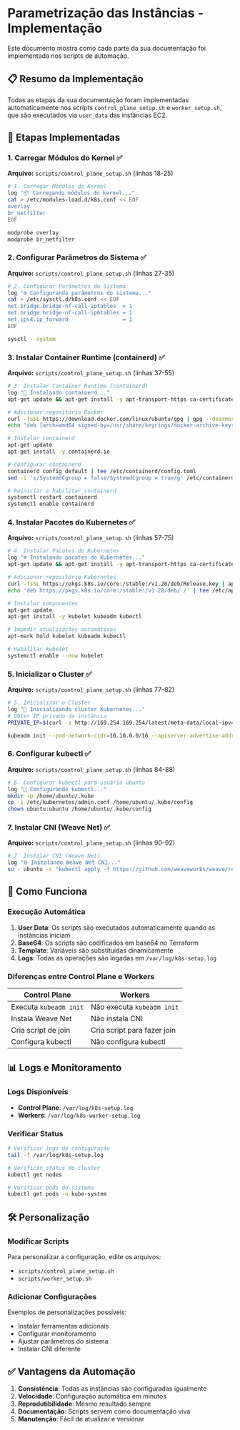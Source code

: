 # Parametrização das Instâncias - Implementação

Este documento mostra como cada parte da sua documentação foi implementada nos scripts de automação.

## 📋 Resumo da Implementação

Todas as etapas da sua documentação foram implementadas automaticamente nos scripts `control_plane_setup.sh` e `worker_setup.sh`, que são executados via `user_data` das instâncias EC2.

## 🔧 Etapas Implementadas

### 1. Carregar Módulos do Kernel ✅
**Arquivo:** `scripts/control_plane_setup.sh` (linhas 18-25)
```bash
# 1. Carregar Módulos do Kernel
log "📦 Carregando módulos do kernel..."
cat > /etc/modules-load.d/k8s.conf << EOF
overlay
br_netfilter
EOF

modprobe overlay
modprobe br_netfilter
```

### 2. Configurar Parâmetros do Sistema ✅
**Arquivo:** `scripts/control_plane_setup.sh` (linhas 27-35)
```bash
# 2. Configurar Parâmetros do Sistema
log "⚙️ Configurando parâmetros do sistema..."
cat > /etc/sysctl.d/k8s.conf << EOF
net.bridge.bridge-nf-call-iptables  = 1
net.bridge.bridge-nf-call-ip6tables = 1
net.ipv4.ip_forward                 = 1
EOF

sysctl --system
```

### 3. Instalar Container Runtime (containerd) ✅
**Arquivo:** `scripts/control_plane_setup.sh` (linhas 37-55)
```bash
# 3. Instalar Container Runtime (containerd)
log "🐳 Instalando containerd..."
apt-get update && apt-get install -y apt-transport-https ca-certificates curl gnupg lsb-release

# Adicionar repositório Docker
curl -fsSL https://download.docker.com/linux/ubuntu/gpg | gpg --dearmor -o /usr/share/keyrings/docker-archive-keyring.gpg
echo "deb [arch=amd64 signed-by=/usr/share/keyrings/docker-archive-keyring.gpg] https://download.docker.com/linux/ubuntu $(lsb_release -cs) stable" | tee /etc/apt/sources.list.d/docker.list > /dev/null

# Instalar containerd
apt-get update
apt-get install -y containerd.io

# Configurar containerd
containerd config default | tee /etc/containerd/config.toml
sed -i 's/SystemdCgroup = false/SystemdCgroup = true/g' /etc/containerd/config.toml

# Reiniciar e habilitar containerd
systemctl restart containerd
systemctl enable containerd
```

### 4. Instalar Pacotes do Kubernetes ✅
**Arquivo:** `scripts/control_plane_setup.sh` (linhas 57-75)
```bash
# 4. Instalar Pacotes do Kubernetes
log "☸️ Instalando pacotes do Kubernetes..."
apt-get update && apt-get install -y apt-transport-https ca-certificates curl gpg

# Adicionar repositório Kubernetes
curl -fsSL https://pkgs.k8s.io/core:/stable:/v1.28/deb/Release.key | apt-key add -
echo 'deb https://pkgs.k8s.io/core:/stable:/v1.28/deb/ /' | tee /etc/apt/sources.list.d/kubernetes.list

# Instalar componentes
apt-get update
apt-get install -y kubelet kubeadm kubectl

# Impedir atualizações automáticas
apt-mark hold kubelet kubeadm kubectl

# Habilitar kubelet
systemctl enable --now kubelet
```

### 5. Inicializar o Cluster ✅
**Arquivo:** `scripts/control_plane_setup.sh` (linhas 77-82)
```bash
# 5. Inicializar o Cluster
log "🎯 Inicializando cluster Kubernetes..."
# Obter IP privado da instância
PRIVATE_IP=$(curl -s http://169.254.169.254/latest/meta-data/local-ipv4)

kubeadm init --pod-network-cidr=10.10.0.0/16 --apiserver-advertise-address=$PRIVATE_IP
```

### 6. Configurar kubectl ✅
**Arquivo:** `scripts/control_plane_setup.sh` (linhas 84-88)
```bash
# 6. Configurar kubectl para usuário ubuntu
log "🔧 Configurando kubectl..."
mkdir -p /home/ubuntu/.kube
cp -i /etc/kubernetes/admin.conf /home/ubuntu/.kube/config
chown ubuntu:ubuntu /home/ubuntu/.kube/config
```

### 7. Instalar CNI (Weave Net) ✅
**Arquivo:** `scripts/control_plane_setup.sh` (linhas 90-92)
```bash
# 7. Instalar CNI (Weave Net)
log "🌐 Instalando Weave Net CNI..."
su - ubuntu -c "kubectl apply -f https://github.com/weaveworks/weave/releases/download/v2.8.1/weave-daemonset-k8s.yaml"
```

## 🔄 Como Funciona

### Execução Automática
1. **User Data**: Os scripts são executados automaticamente quando as instâncias iniciam
2. **Base64**: Os scripts são codificados em base64 no Terraform
3. **Template**: Variáveis são substituídas dinamicamente
4. **Logs**: Todas as operações são logadas em `/var/log/k8s-setup.log`

### Diferenças entre Control Plane e Workers

| Control Plane | Workers |
|---------------|---------|
| Executa `kubeadm init` | Não executa `kubeadm init` |
| Instala Weave Net | Não instala CNI |
| Cria script de join | Cria script para fazer join |
| Configura kubectl | Não configura kubectl |

## 📊 Logs e Monitoramento

### Logs Disponíveis
- **Control Plane**: `/var/log/k8s-setup.log`
- **Workers**: `/var/log/k8s-worker-setup.log`

### Verificar Status
```bash
# Verificar logs de configuração
tail -f /var/log/k8s-setup.log

# Verificar status do cluster
kubectl get nodes

# Verificar pods do sistema
kubectl get pods -n kube-system
```

## 🛠️ Personalização

### Modificar Scripts
Para personalizar a configuração, edite os arquivos:
- `scripts/control_plane_setup.sh`
- `scripts/worker_setup.sh`

### Adicionar Configurações
Exemplos de personalizações possíveis:
- Instalar ferramentas adicionais
- Configurar monitoramento
- Ajustar parâmetros do sistema
- Instalar CNI diferente

## ✅ Vantagens da Automação

1. **Consistência**: Todas as instâncias são configuradas igualmente
2. **Velocidade**: Configuração automática em minutos
3. **Reprodutibilidade**: Mesmo resultado sempre
4. **Documentação**: Scripts servem como documentação viva
5. **Manutenção**: Fácil de atualizar e versionar
